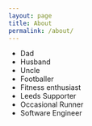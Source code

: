 ```yaml
---
layout: page
title: About
permalink: /about/
---
```


* Dad
* Husband
* Uncle
* Footballer
* Fitness enthusiast
* Leeds Supporter
* Occasional Runner
* Software Engineer